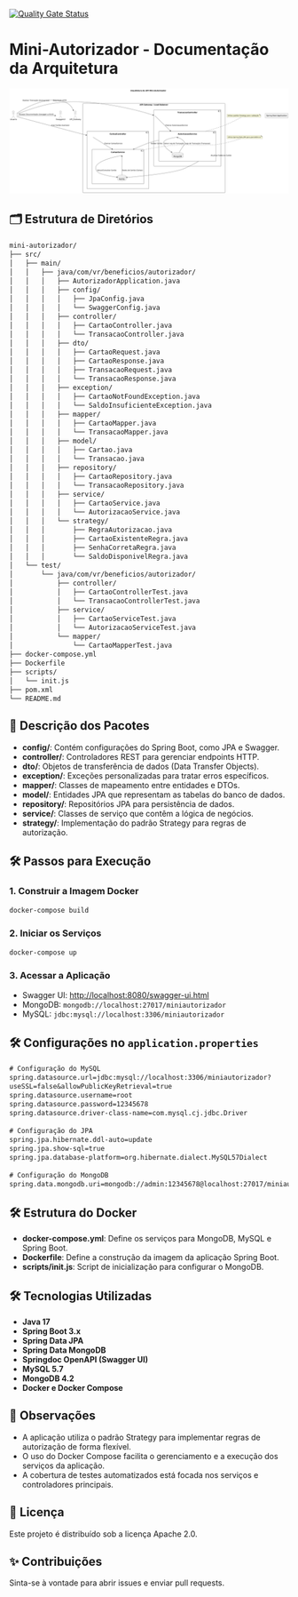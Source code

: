 
[![Quality Gate Status](https://sonarcloud.io/api/project_badges/measure?project=arquitetoitamar_miniautorizador&metric=alert_status)](https://sonarcloud.io/summary/new_code?id=arquitetoitamar_miniautorizador)
# Mini-Autorizador - Documentação da Arquitetura

![Diagrama da Arquitetura](docs/arquitetura.png)

## 🗂️ Estrutura de Diretórios

```plaintext
mini-autorizador/
├── src/
│   ├── main/
│   │   ├── java/com/vr/beneficios/autorizador/
│   │   │   ├── AutorizadorApplication.java
│   │   │   ├── config/
│   │   │   │   ├── JpaConfig.java
│   │   │   │   └── SwaggerConfig.java
│   │   │   ├── controller/
│   │   │   │   ├── CartaoController.java
│   │   │   │   └── TransacaoController.java
│   │   │   ├── dto/
│   │   │   │   ├── CartaoRequest.java
│   │   │   │   ├── CartaoResponse.java
│   │   │   │   ├── TransacaoRequest.java
│   │   │   │   └── TransacaoResponse.java
│   │   │   ├── exception/
│   │   │   │   ├── CartaoNotFoundException.java
│   │   │   │   └── SaldoInsuficienteException.java
│   │   │   ├── mapper/
│   │   │   │   ├── CartaoMapper.java
│   │   │   │   └── TransacaoMapper.java
│   │   │   ├── model/
│   │   │   │   ├── Cartao.java
│   │   │   │   └── Transacao.java
│   │   │   ├── repository/
│   │   │   │   ├── CartaoRepository.java
│   │   │   │   └── TransacaoRepository.java
│   │   │   ├── service/
│   │   │   │   ├── CartaoService.java
│   │   │   │   └── AutorizacaoService.java
│   │   │   └── strategy/
│   │   │       ├── RegraAutorizacao.java
│   │   │       ├── CartaoExistenteRegra.java
│   │   │       ├── SenhaCorretaRegra.java
│   │   │       └── SaldoDisponivelRegra.java
│   └── test/
│       └── java/com/vr/beneficios/autorizador/
│           ├── controller/
│           │   ├── CartaoControllerTest.java
│           │   └── TransacaoControllerTest.java
│           ├── service/
│           │   ├── CartaoServiceTest.java
│           │   └── AutorizacaoServiceTest.java
│           └── mapper/
│               └── CartaoMapperTest.java
├── docker-compose.yml
├── Dockerfile
├── scripts/
│   └── init.js
├── pom.xml
└── README.md
```

## 📝 Descrição dos Pacotes

- **config/**: Contém configurações do Spring Boot, como JPA e Swagger.
- **controller/**: Controladores REST para gerenciar endpoints HTTP.
- **dto/**: Objetos de transferência de dados (Data Transfer Objects).
- **exception/**: Exceções personalizadas para tratar erros específicos.
- **mapper/**: Classes de mapeamento entre entidades e DTOs.
- **model/**: Entidades JPA que representam as tabelas do banco de dados.
- **repository/**: Repositórios JPA para persistência de dados.
- **service/**: Classes de serviço que contêm a lógica de negócios.
- **strategy/**: Implementação do padrão Strategy para regras de autorização.

## 🛠️ Passos para Execução

### 1. Construir a Imagem Docker

```bash
docker-compose build
```

### 2. Iniciar os Serviços

```bash
docker-compose up
```

### 3. Acessar a Aplicação

- Swagger UI: [http://localhost:8080/swagger-ui.html](http://localhost:8080/swagger-ui.html)
- MongoDB: `mongodb://localhost:27017/miniautorizador`
- MySQL: `jdbc:mysql://localhost:3306/miniautorizador`

## 🛠️ Configurações no `application.properties`

```properties
# Configuração do MySQL
spring.datasource.url=jdbc:mysql://localhost:3306/miniautorizador?useSSL=false&allowPublicKeyRetrieval=true
spring.datasource.username=root
spring.datasource.password=12345678
spring.datasource.driver-class-name=com.mysql.cj.jdbc.Driver

# Configuração do JPA
spring.jpa.hibernate.ddl-auto=update
spring.jpa.show-sql=true
spring.jpa.database-platform=org.hibernate.dialect.MySQL57Dialect

# Configuração do MongoDB
spring.data.mongodb.uri=mongodb://admin:12345678@localhost:27017/miniautorizador
```

## 🛠️ Estrutura do Docker

- **docker-compose.yml**: Define os serviços para MongoDB, MySQL e Spring Boot.
- **Dockerfile**: Define a construção da imagem da aplicação Spring Boot.
- **scripts/init.js**: Script de inicialização para configurar o MongoDB.

## 🛠️ Tecnologias Utilizadas

- **Java 17**
- **Spring Boot 3.x**
- **Spring Data JPA**
- **Spring Data MongoDB**
- **Springdoc OpenAPI (Swagger UI)**
- **MySQL 5.7**
- **MongoDB 4.2**
- **Docker e Docker Compose**

## 📝 Observações

- A aplicação utiliza o padrão Strategy para implementar regras de autorização de forma flexível.
- O uso do Docker Compose facilita o gerenciamento e a execução dos serviços da aplicação.
- A cobertura de testes automatizados está focada nos serviços e controladores principais.

## 📄 Licença

Este projeto é distribuído sob a licença Apache 2.0.

## ✨ Contribuições

Sinta-se à vontade para abrir issues e enviar pull requests.
